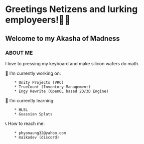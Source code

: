 # Greetings Netizens and lurking employeers!👋👀
## Welcome to my Akasha of Madness

### **ABOUT ME**
I love to pressing my keyboard and make silicon wafers do math.

🔭 I’m currently working on:
```
    * Unity Projects (VRC)
    * TrueCount (Inventory Management)
    * Engy Rewrite (OpenGL based 2D/3D Engine)
```

🌱 I’m currently learning:
```
    * HLSL
    * Guassian Splats
```

📞 How to reach me:
```
    * phyonaung32@yahoo.com
    * maikodev (discord)
```

<!--
**MaikoDev/MaikoDev** is a ✨ _special_ ✨ repository because its `README.md` (this file) appears on your GitHub profile.

Here are some ideas to get you started:

- 🔭 I’m currently working on ...
- 🌱 I’m currently learning ...
- 👯 I’m looking to collaborate on ...
- 🤔 I’m looking for help with ...
- 💬 Ask me about ...
- 📫 How to reach me: ...
- 😄 Pronouns: ...
- ⚡ Fun fact: ...
-->
